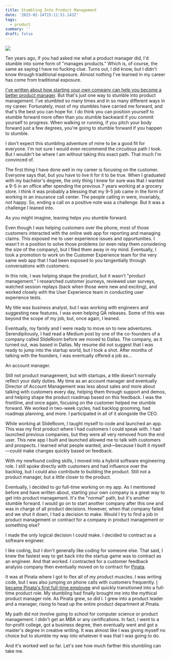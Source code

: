 ```yaml
---
title: Stumbling Into Product Management
date: '2023-02-14T15:11:51.143Z'
tags:
  - product
summary: ''
draft: false
---
```

![](https://images.unsplash.com/photo-1618517048008-1cbdfd7ce2af?crop=entropy&cs=tinysrgb&fit=max&fm=jpg&ixid=Mnw0MDkwMjh8MHwxfHNlYXJjaHw3fHxmYWxsaW5nfGVufDB8fHx8MTY3NjM5NjQ5Ng&ixlib=rb-4.0.3&q=80&w=1080)

Ten years ago, if you had asked me what a product manager did, I'd stumble into some form of "manages products." Which is, of course, the same as saying I have no fucking clue. Turns out, I did know, but I didn't know through traditional exposure. Almost nothing I've learned in my career has come from traditional exposure.

[I've written about how starting your own company can help you become a better product manager](https://polluterofminds.substack.com/p/want-to-get-into-product-management). But that's just one way to stumble into product management. I've stumbled so many times and in so many different ways in my career. Fortunately, most of my stumbles have carried me forward, and that's the best you can hope for. I do think you can position yourself to stumble forward more often than you stumble backward if you commit yourself to progress. When walking or running, if you pitch your body forward just a few degrees, you're going to stumble forward if you happen to stumble.

I don't expect this stumbling adventure of mine to be a good fit for everyone. I'm not sure I would even recommend the circuitous path I took. But I wouldn't be where I am without taking this exact path. That much I'm convinced of.

The first thing I have done well in my career is focusing on the customer. Everyone says that, but you have to live it for it to be true. When I graduated with my bachelor's degree, the only thing I knew for sure was that I wanted a 9-5 in an office after spending the previous 7 years working at a grocery store. I think it was probably a blessing that my 9-5 job came in the form of working in an insurance call center. The people calling in were, invariably, not happy. So, ending a call on a positive note was a challenge. But it was a challenge I leaned into.

As you might imagine, leaning helps you stumble forward.

Even though I was helping customers over the phone, most of those customers interacted with the online web app for reporting and managing claims. This exposed me to user experience issues and opportunities. I wasn't in a position to solve those problems (or even relay them considering the size of the company), but I filed them away in my mind. Eventually, I took a promotion to work on the Customer Experience team for the very same web app that I had been exposed to you tangentially through conversations with customers.

In this role, I was helping shape the product, but it wasn't "product management." I researched customer journeys, reviewed user surveys, watched session replays (back when those were new and exciting), and worked closely with the User Experience team in conducting user experience tests.

My title was business analyst, but I was working with engineers and suggesting new features. I was even helping QA releases. Some of this was beyond the scope of my job, but, once again, I leaned.

Eventually, my family and I were ready to move on to new adventures. Serendipitously, I had read a Medium post by one of the co-founders of a company called SlideRoom before we moved to Dallas. The company, as it turned out, was based in Dallas. My resume did not suggest that I was ready to jump into the startup world, but I took a shot. After months of talking with the founders, I was eventually offered a job as…

An account manager.

Still not product management, but with startups, a title doesn't normally reflect your daily duties. My time as an account manager and eventually Director of Account Management was less about sales and more about talking with customers every day, helping them through support and demos, and helping shape the product roadmap based on this feedback. I was the frontline, and once again, focusing on the customer helped me stumble forward. We worked in two-week cycles, had backlog grooming, had roadmap planning, and more. I participated in all of it alongside the CEO.

While working at SlideRoom, I taught myself to code and launched an app. This was my first product where I had customers I could speak with. I had launched previous companies, but they were all very removed from the end user. This new app I built and launched allowed me to talk with customers and prospects. I learned what people wanted, and—because I built it myself—could make changes quickly based on feedback.

With my newfound coding skills, I moved into a hybrid software engineering role. I still spoke directly with customers and had influence over the backlog, but I could also contribute to building the product. Still not a product manager, but a little closer to the product.

Eventually, I decided to go full-time working on my app. As I mentioned before and have written about, starting your own company is a great way to get into product management. It's the "normal" path, but it's another stumble forward. I would go on to start another company after this one and was in charge of all product decisions. However, when that company failed and we shut it down, I had a decision to make. Would I try to find a job in product management or contract for a company in product management or something else?

I made the only logical decision I could make. I decided to contract as a software engineer.

I like coding, but I don't generally like coding for someone else. That said, I knew the fastest way to get back into the startup game was to contract as an engineer. And that worked. I contracted for a customer feedback analysis company then eventually moved on to contract for [Pinata](https://pinata.cloud).

It was at Pinata where I got to flex all of my product muscles. I was writing code, but I was also jumping on phone calls with customers frequently. [I became Pinata's first full-time employee](https://polluterofminds.com/blog/new-digs/) and quickly transitioned into a full-time product role. My stumbling had finally brought me into the mythical product manager role. As Pinata grew, so did I. I grew into a product leader and a manager, rising to head up the entire product department at Pinata.

My path did not involve going to school for computer science or product management. I didn't get an MBA or any certifications. In fact, I went to a for-profit college, got a business degree, then eventually went and got a master's degree in creative writing. It was almost like I was giving myself no choice but to stumble my way into whatever it was that I was going to do.

And it's worked well so far. Let's see how much farther this stumbling can take me.

